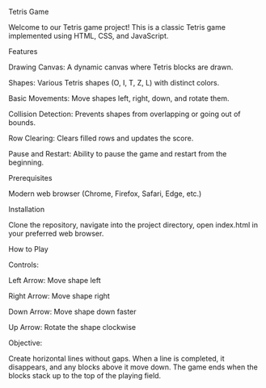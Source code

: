 Tetris Game

Welcome to our Tetris game project! This is a classic Tetris game implemented using HTML, CSS, and JavaScript. 

Features

Drawing Canvas: A dynamic canvas where Tetris blocks are drawn.

Shapes: Various Tetris shapes (O, I, T, Z, L) with distinct colors.

Basic Movements: Move shapes left, right, down, and rotate them.

Collision Detection: Prevents shapes from overlapping or going out of bounds.

Row Clearing: Clears filled rows and updates the score.

Pause and Restart: Ability to pause the game and restart from the beginning.

Prerequisites

Modern web browser (Chrome, Firefox, Safari, Edge, etc.)

Installation

Clone the repository, navigate into the project directory, open index.html in your preferred web browser.

How to Play

Controls:

Left Arrow: Move shape left

Right Arrow: Move shape right

Down Arrow: Move shape down faster

Up Arrow: Rotate the shape clockwise

Objective:

Create horizontal lines without gaps. When a line is completed, it disappears, and any blocks above it move down.
The game ends when the blocks stack up to the top of the playing field.



